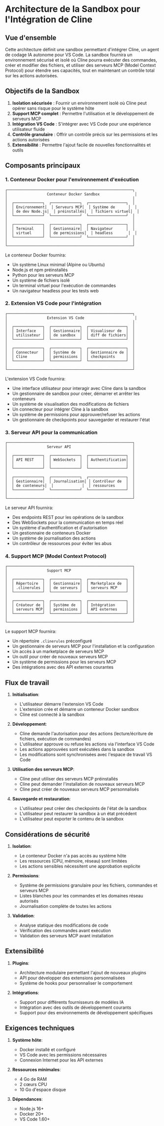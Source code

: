 # Architecture de la Sandbox pour l'Intégration de Cline

## Vue d'ensemble

Cette architecture définit une sandbox permettant d'intégrer Cline, un agent de codage IA autonome pour VS Code. La sandbox fournira un environnement sécurisé et isolé où Cline pourra exécuter des commandes, créer et modifier des fichiers, et utiliser des serveurs MCP (Model Context Protocol) pour étendre ses capacités, tout en maintenant un contrôle total sur les actions autorisées.

## Objectifs de la Sandbox

1. **Isolation sécurisée** : Fournir un environnement isolé où Cline peut opérer sans risque pour le système hôte
2. **Support MCP complet** : Permettre l'utilisation et le développement de serveurs MCP
3. **Intégration VS Code** : S'intégrer avec VS Code pour une expérience utilisateur fluide
4. **Contrôle granulaire** : Offrir un contrôle précis sur les permissions et les actions autorisées
5. **Extensibilité** : Permettre l'ajout facile de nouvelles fonctionnalités et outils

## Composants principaux

### 1. Conteneur Docker pour l'environnement d'exécution

```
┌─────────────────────────────────────────────────────────┐
│                  Conteneur Docker Sandbox                │
│                                                         │
│  ┌─────────────┐  ┌─────────────┐  ┌─────────────────┐  │
│  │ Environnement│  │ Serveurs MCP│  │ Système de      │  │
│  │ de dev Node.js│  │ préinstallés│  │ fichiers virtuel│  │
│  └─────────────┘  └─────────────┘  └─────────────────┘  │
│                                                         │
│  ┌─────────────┐  ┌─────────────┐  ┌─────────────────┐  │
│  │ Terminal    │  │ Gestionnaire│  │ Navigateur      │  │
│  │ virtuel     │  │ de permissions│  │ headless       │  │
│  └─────────────┘  └─────────────┘  └─────────────────┘  │
│                                                         │
└─────────────────────────────────────────────────────────┘
```

Le conteneur Docker fournira:
- Un système Linux minimal (Alpine ou Ubuntu)
- Node.js et npm préinstallés
- Python pour les serveurs MCP
- Un système de fichiers isolé
- Un terminal virtuel pour l'exécution de commandes
- Un navigateur headless pour les tests web

### 2. Extension VS Code pour l'intégration

```
┌─────────────────────────────────────────────────────────┐
│                  Extension VS Code                       │
│                                                         │
│  ┌─────────────┐  ┌─────────────┐  ┌─────────────────┐  │
│  │ Interface   │  │ Gestionnaire│  │ Visualiseur de  │  │
│  │ utilisateur │  │ de sandbox  │  │ diff de fichiers│  │
│  └─────────────┘  └─────────────┘  └─────────────────┘  │
│                                                         │
│  ┌─────────────┐  ┌─────────────┐  ┌─────────────────┐  │
│  │ Connecteur  │  │ Système de  │  │ Gestionnaire de │  │
│  │ Cline       │  │ permissions │  │ checkpoints     │  │
│  └─────────────┘  └─────────────┘  └─────────────────┘  │
│                                                         │
└─────────────────────────────────────────────────────────┘
```

L'extension VS Code fournira:
- Une interface utilisateur pour interagir avec Cline dans la sandbox
- Un gestionnaire de sandbox pour créer, démarrer et arrêter les conteneurs
- Un système de visualisation des modifications de fichiers
- Un connecteur pour intégrer Cline à la sandbox
- Un système de permissions pour approuver/refuser les actions
- Un gestionnaire de checkpoints pour sauvegarder et restaurer l'état

### 3. Serveur API pour la communication

```
┌─────────────────────────────────────────────────────────┐
│                  Serveur API                            │
│                                                         │
│  ┌─────────────┐  ┌─────────────┐  ┌─────────────────┐  │
│  │ API REST    │  │ WebSockets  │  │ Authentification│  │
│  │             │  │             │  │                 │  │
│  └─────────────┘  └─────────────┘  └─────────────────┘  │
│                                                         │
│  ┌─────────────┐  ┌─────────────┐  ┌─────────────────┐  │
│  │ Gestionnaire│  │ Journalisation│ │ Contrôleur de  │  │
│  │ de conteneurs│  │             │  │ ressources     │  │
│  └─────────────┘  └─────────────┘  └─────────────────┘  │
│                                                         │
└─────────────────────────────────────────────────────────┘
```

Le serveur API fournira:
- Des endpoints REST pour les opérations de la sandbox
- Des WebSockets pour la communication en temps réel
- Un système d'authentification et d'autorisation
- Un gestionnaire de conteneurs Docker
- Un système de journalisation des actions
- Un contrôleur de ressources pour éviter les abus

### 4. Support MCP (Model Context Protocol)

```
┌─────────────────────────────────────────────────────────┐
│                  Support MCP                            │
│                                                         │
│  ┌─────────────┐  ┌─────────────┐  ┌─────────────────┐  │
│  │ Répertoire  │  │ Gestionnaire│  │ Marketplace de  │  │
│  │ .clinerules │  │ de serveurs │  │ serveurs MCP    │  │
│  └─────────────┘  └─────────────┘  └─────────────────┘  │
│                                                         │
│  ┌─────────────┐  ┌─────────────┐  ┌─────────────────┐  │
│  │ Créateur de │  │ Système de  │  │ Intégration     │  │
│  │ serveurs MCP│  │ permissions │  │ API externes    │  │
│  └─────────────┘  └─────────────┘  └─────────────────┘  │
│                                                         │
└─────────────────────────────────────────────────────────┘
```

Le support MCP fournira:
- Un répertoire `.clinerules` préconfiguré
- Un gestionnaire de serveurs MCP pour l'installation et la configuration
- Un accès à un marketplace de serveurs MCP
- Un outil pour créer de nouveaux serveurs MCP
- Un système de permissions pour les serveurs MCP
- Des intégrations avec des API externes courantes

## Flux de travail

1. **Initialisation**:
   - L'utilisateur démarre l'extension VS Code
   - L'extension crée et démarre un conteneur Docker sandbox
   - Cline est connecté à la sandbox

2. **Développement**:
   - Cline demande l'autorisation pour des actions (lecture/écriture de fichiers, exécution de commandes)
   - L'utilisateur approuve ou refuse les actions via l'interface VS Code
   - Les actions approuvées sont exécutées dans la sandbox
   - Les modifications sont synchronisées avec l'espace de travail VS Code

3. **Utilisation des serveurs MCP**:
   - Cline peut utiliser des serveurs MCP préinstallés
   - Cline peut demander l'installation de nouveaux serveurs MCP
   - Cline peut créer de nouveaux serveurs MCP personnalisés

4. **Sauvegarde et restauration**:
   - L'utilisateur peut créer des checkpoints de l'état de la sandbox
   - L'utilisateur peut restaurer la sandbox à un état précédent
   - L'utilisateur peut exporter le contenu de la sandbox

## Considérations de sécurité

1. **Isolation**:
   - Le conteneur Docker n'a pas accès au système hôte
   - Les ressources (CPU, mémoire, réseau) sont limitées
   - Les actions sensibles nécessitent une approbation explicite

2. **Permissions**:
   - Système de permissions granulaire pour les fichiers, commandes et serveurs MCP
   - Listes blanches pour les commandes et les domaines réseau autorisés
   - Journalisation complète de toutes les actions

3. **Validation**:
   - Analyse statique des modifications de code
   - Vérification des commandes avant exécution
   - Validation des serveurs MCP avant installation

## Extensibilité

1. **Plugins**:
   - Architecture modulaire permettant l'ajout de nouveaux plugins
   - API pour développer des extensions personnalisées
   - Système de hooks pour personnaliser le comportement

2. **Intégrations**:
   - Support pour différents fournisseurs de modèles IA
   - Intégration avec des outils de développement courants
   - Support pour des environnements de développement spécifiques

## Exigences techniques

1. **Système hôte**:
   - Docker installé et configuré
   - VS Code avec les permissions nécessaires
   - Connexion Internet pour les API externes

2. **Ressources minimales**:
   - 4 Go de RAM
   - 2 cœurs CPU
   - 10 Go d'espace disque

3. **Dépendances**:
   - Node.js 16+
   - Docker 20+
   - VS Code 1.60+
